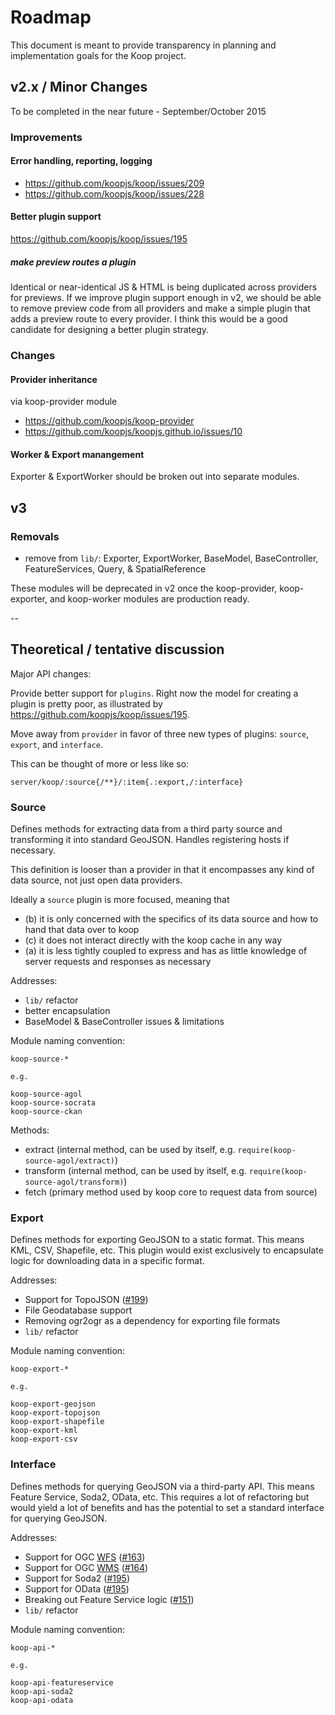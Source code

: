 # Roadmap

This document is meant to provide transparency in planning and implementation goals for the Koop project.

## v2.x / Minor Changes

To be completed in the near future - September/October 2015

### Improvements

#### Error handling, reporting, logging

* https://github.com/koopjs/koop/issues/209
* https://github.com/koopjs/koop/issues/228

#### Better plugin support

https://github.com/koopjs/koop/issues/195

##### make preview routes a plugin

Identical or near-identical JS & HTML is being duplicated across providers for previews. If we improve plugin support enough in v2, we should be able to remove preview code from all providers and make a simple plugin that adds a preview route to every provider. I think this would be a good candidate for designing a better plugin strategy.

### Changes

#### Provider inheritance

via koop-provider module

* https://github.com/koopjs/koop-provider
* https://github.com/koopjs/koopjs.github.io/issues/10

#### Worker & Export manangement

Exporter & ExportWorker should be broken out into separate modules.

## v3

### Removals

* remove from `lib/`: Exporter, ExportWorker, BaseModel, BaseController, FeatureServices, Query, & SpatialReference

These modules will be deprecated in v2 once the koop-provider, koop-exporter, and koop-worker modules are production ready.

--

## Theoretical / tentative discussion

Major API changes:

Provide better support for `plugins`. Right now the model for creating a plugin is pretty poor, as illustrated by https://github.com/koopjs/koop/issues/195.

Move away from `provider` in favor of three new types of plugins: `source`, `export`, and `interface`.

This can be thought of more or less like so:

`server/koop/:source{/**}/:item{.:export,/:interface}`

### Source

Defines methods for extracting data from a third party source and transforming it into standard GeoJSON. Handles registering hosts if necessary.

This definition is looser than a provider in that it encompasses any kind of data source, not just open data providers.

Ideally a `source` plugin is more focused, meaning that

- (b) it is only concerned with the specifics of its data source and how to hand that data over to koop
- (c) it does not interact directly with the koop cache in any way
- (a) it is less tightly coupled to express and has as little knowledge of server requests and responses as necessary

Addresses:

* `lib/` refactor
* better encapsulation
* BaseModel & BaseController issues & limitations

Module naming convention:

```
koop-source-*

e.g.

koop-source-agol
koop-source-socrata
koop-source-ckan
```

Methods:

* extract (internal method, can be used by itself, e.g. `require(koop-source-agol/extract)`)
* transform (internal method, can be used by itself, e.g. `require(koop-source-agol/transform)`)
* fetch (primary method used by koop core to request data from source)

### Export

Defines methods for exporting GeoJSON to a static format. This means KML, CSV, Shapefile, etc. This plugin would exist exclusively to encapsulate logic for downloading data in a specific format.

Addresses:

* Support for TopoJSON ([#199](https://github.com/koopjs/koop/issues/199))
* File Geodatabase support
* Removing ogr2ogr as a dependency for exporting file formats
* `lib/` refactor

Module naming convention:

```
koop-export-*

e.g.

koop-export-geojson
koop-export-topojson
koop-export-shapefile
koop-export-kml
koop-export-csv
```

### Interface

Defines methods for querying GeoJSON via a third-party API. This means Feature Service, Soda2, OData, etc. This requires a lot of refactoring but would yield a lot of benefits and has the potential to set a standard interface for querying GeoJSON.

Addresses:

* Support for OGC [WFS](http://www.opengeospatial.org/standards/wfs) ([#163](https://github.com/koopjs/koop/issues/163))
* Support for OGC [WMS](http://www.opengeospatial.org/standards/wms) ([#164](https://github.com/koopjs/koop/issues/164))
* Support for Soda2 ([#195](https://github.com/koopjs/koop/issues/195))
* Support for OData ([#195](https://github.com/koopjs/koop/issues/195))
* Breaking out Feature Service logic ([#151](https://github.com/koopjs/koop/issues/151))
* `lib/` refactor

Module naming convention:

```
koop-api-*

e.g.

koop-api-featureservice
koop-api-soda2
koop-api-odata
```
